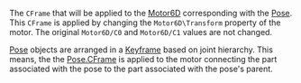 The `CFrame` that will be applied to the [Motor6D](https://developer.roblox.com/en-us/api-reference/class/Motor6D) corresponding with the [Pose](https://developer.roblox.com/en-us/api-reference/class/Pose). This `CFrame` is applied by changing the `Motor6D\Transform` property of the motor. The original `Motor6D/C0` and `Motor6D/C1` values are not changed.

[Pose](https://developer.roblox.com/en-us/api-reference/class/Pose) objects are arranged in a [Keyframe](https://developer.roblox.com/en-us/api-reference/class/Keyframe) based on joint hierarchy. This means, the the [Pose.CFrame](https://developer.roblox.com/en-us/api-reference/property/Pose/CFrame) is applied to the motor connecting the part associated with the pose to the part associated with the pose's parent.